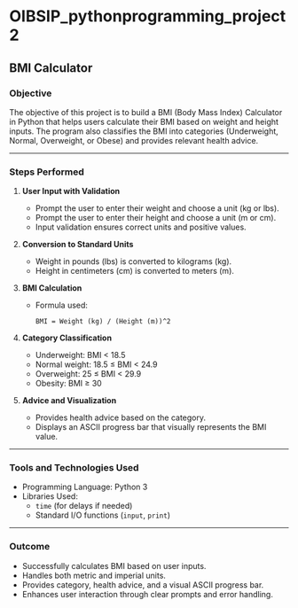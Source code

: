 # OIBSIP_pythonprogramming_project2

## BMI Calculator

### Objective  
The objective of this project is to build a BMI (Body Mass Index) Calculator in Python that helps users calculate their BMI based on weight and height inputs. The program also classifies the BMI into categories (Underweight, Normal, Overweight, or Obese) and provides relevant health advice.  

---

### Steps Performed  

1. **User Input with Validation**  
   - Prompt the user to enter their weight and choose a unit (kg or lbs).  
   - Prompt the user to enter their height and choose a unit (m or cm).  
   - Input validation ensures correct units and positive values.  

2. **Conversion to Standard Units**  
   - Weight in pounds (lbs) is converted to kilograms (kg).  
   - Height in centimeters (cm) is converted to meters (m).  

3. **BMI Calculation**  
   - Formula used:  

     ```
     BMI = Weight (kg) / (Height (m))^2
     ```

4. **Category Classification**  
   - Underweight: BMI < 18.5  
   - Normal weight: 18.5 ≤ BMI < 24.9  
   - Overweight: 25 ≤ BMI < 29.9  
   - Obesity: BMI ≥ 30  

5. **Advice and Visualization**  
   - Provides health advice based on the category.  
   - Displays an ASCII progress bar that visually represents the BMI value.  

---

### Tools and Technologies Used  
- Programming Language: Python 3  
- Libraries Used:  
  - `time` (for delays if needed)  
  - Standard I/O functions (`input`, `print`)  

---

### Outcome  
- Successfully calculates BMI based on user inputs.  
- Handles both metric and imperial units.  
- Provides category, health advice, and a visual ASCII progress bar.  
- Enhances user interaction through clear prompts and error handling.  
